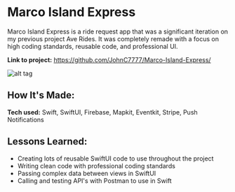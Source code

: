 # Marco Island Express
Marco Island Express is a ride request app that was a significant iteration on my previous project Ave Rides. 
It was completely remade with a focus on high coding standards, reusable code, and professional UI.

**Link to project:** https://github.com/JohnC7777/Marco-Island-Express/

![alt tag](http://placecorgi.com/1200/650)

## How It's Made:

**Tech used:** Swift, SwiftUI, Firebase, Mapkit, Eventkit, Stripe, Push Notifications

## Lessons Learned:

- Creating lots of reusable SwiftUI code to use throughout the project
- Writing clean code with professional coding standards
- Passing complex data between views in SwiftUI
- Calling and testing API's with Postman to use in Swift
